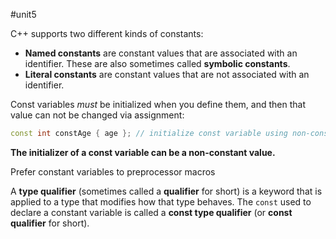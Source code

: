 #unit5

C++ supports two different kinds of constants:

- **Named constants** are constant values that are associated with an identifier. These are also sometimes called **symbolic constants**.
- **Literal constants** are constant values that are not associated with an identifier.

Const variables _must_ be initialized when you define them, and then that value can not be changed via assignment:

```cpp
const int constAge { age }; // initialize const variable using non-const value
```

**The initializer of a const variable can be a non-constant value.**

Prefer constant variables to preprocessor macros

A **type qualifier** (sometimes called a **qualifier** for short) is a keyword that is applied to a type that modifies how that type behaves. The `const` used to declare a constant variable is called a **const type qualifier** (or **const qualifier** for short).

